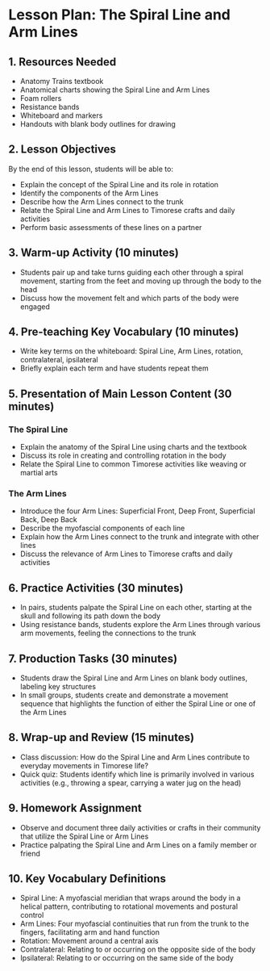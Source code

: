# Lesson Plan: The Spiral Line and Arm Lines

## 1. Resources Needed

- Anatomy Trains textbook
- Anatomical charts showing the Spiral Line and Arm Lines
- Foam rollers
- Resistance bands
- Whiteboard and markers
- Handouts with blank body outlines for drawing

## 2. Lesson Objectives

By the end of this lesson, students will be able to:
- Explain the concept of the Spiral Line and its role in rotation
- Identify the components of the Arm Lines
- Describe how the Arm Lines connect to the trunk
- Relate the Spiral Line and Arm Lines to Timorese crafts and daily activities
- Perform basic assessments of these lines on a partner

## 3. Warm-up Activity (10 minutes)

- Students pair up and take turns guiding each other through a spiral movement, starting from the feet and moving up through the body to the head
- Discuss how the movement felt and which parts of the body were engaged

## 4. Pre-teaching Key Vocabulary (10 minutes)

- Write key terms on the whiteboard: Spiral Line, Arm Lines, rotation, contralateral, ipsilateral
- Briefly explain each term and have students repeat them

## 5. Presentation of Main Lesson Content (30 minutes)

### The Spiral Line
- Explain the anatomy of the Spiral Line using charts and the textbook
- Discuss its role in creating and controlling rotation in the body
- Relate the Spiral Line to common Timorese activities like weaving or martial arts

### The Arm Lines
- Introduce the four Arm Lines: Superficial Front, Deep Front, Superficial Back, Deep Back
- Describe the myofascial components of each line
- Explain how the Arm Lines connect to the trunk and integrate with other lines
- Discuss the relevance of Arm Lines to Timorese crafts and daily activities

## 6. Practice Activities (30 minutes)

- In pairs, students palpate the Spiral Line on each other, starting at the skull and following its path down the body
- Using resistance bands, students explore the Arm Lines through various arm movements, feeling the connections to the trunk

## 7. Production Tasks (30 minutes)

- Students draw the Spiral Line and Arm Lines on blank body outlines, labeling key structures
- In small groups, students create and demonstrate a movement sequence that highlights the function of either the Spiral Line or one of the Arm Lines

## 8. Wrap-up and Review (15 minutes)

- Class discussion: How do the Spiral Line and Arm Lines contribute to everyday movements in Timorese life?
- Quick quiz: Students identify which line is primarily involved in various activities (e.g., throwing a spear, carrying a water jug on the head)

## 9. Homework Assignment

- Observe and document three daily activities or crafts in their community that utilize the Spiral Line or Arm Lines
- Practice palpating the Spiral Line and Arm Lines on a family member or friend

## 10. Key Vocabulary Definitions

- Spiral Line: A myofascial meridian that wraps around the body in a helical pattern, contributing to rotational movements and postural control
- Arm Lines: Four myofascial continuities that run from the trunk to the fingers, facilitating arm and hand function
- Rotation: Movement around a central axis
- Contralateral: Relating to or occurring on the opposite side of the body
- Ipsilateral: Relating to or occurring on the same side of the body